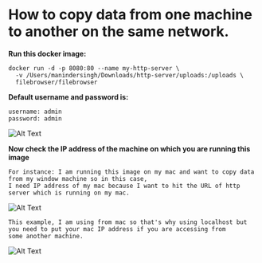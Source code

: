 # How to copy data from one machine to another on the same network.

**Run this docker image:**

```shell
docker run -d -p 8080:80 --name my-http-server \
  -v /Users/manindersingh/Downloads/http-server/uploads:/uploads \
  filebrowser/filebrowser

```

**Default username and password is:**

```shell
username: admin
password: admin

```

![Alt Text](ima/img.png)

**Now check the IP address of the machine on which you are running this image**
```shell
For instance: I am running this image on my mac and want to copy data from my window machine so in this case,
I need IP address of my mac because I want to hit the URL of http server which is running on my mac.

```
![Alt Text](ima/img.png)

```shell
This example, I am using from mac so that's why using localhost but you need to put your mac IP address if you are accessing from
some another machine.

```
![Alt Text](ima/img_1.png)


